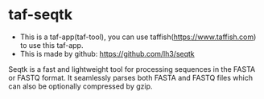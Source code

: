 # taf-seqtk

- This is a taf-app(taf-tool), you can use taffish(https://www.taffish.com) to use this taf-app.
- This is made by github: https://github.com/lh3/seqtk

Seqtk is a fast and lightweight tool for processing sequences in the FASTA or FASTQ format. It seamlessly parses both FASTA and FASTQ files which can also be optionally compressed by gzip.
